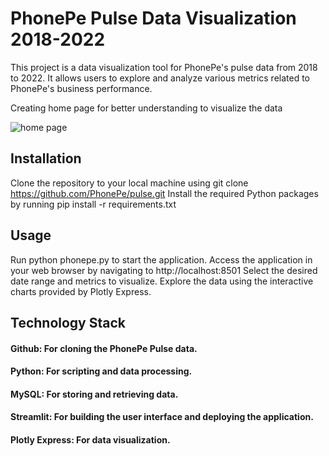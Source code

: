 # PhonePe Pulse Data Visualization 2018-2022
This project is a data visualization tool for PhonePe's pulse data from 2018 to 2022. It allows users to explore and analyze various metrics related to PhonePe's business performance.

Creating home page for better understanding to visualize the data

![home page](https://user-images.githubusercontent.com/68391060/236889933-5fca5959-02d0-4c30-a31d-b5492044a241.png)

## Installation
Clone the repository to your local machine using git clone https://github.com/PhonePe/pulse.git
Install the required Python packages by running pip install -r requirements.txt

## Usage
Run python phonepe.py to start the application.
Access the application in your web browser by navigating to http://localhost:8501
Select the desired date range and metrics to visualize.
Explore the data using the interactive charts provided by Plotly Express.

## Technology Stack
#### Github: For cloning the PhonePe Pulse data.
#### Python: For scripting and data processing.
#### MySQL: For storing and retrieving data.
#### Streamlit: For building the user interface and deploying the application.
#### Plotly Express: For data visualization.

